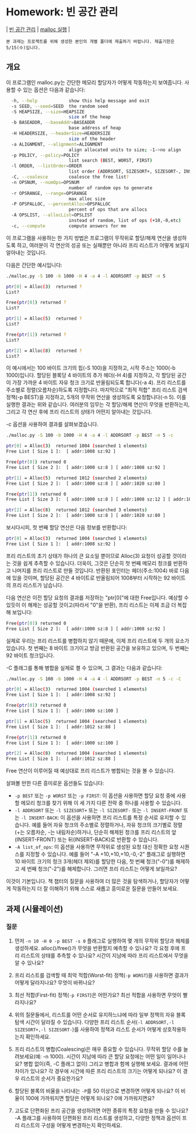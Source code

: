 # Homework: 빈 공간 관리

| [빈 공간 관리](http://www.cs.wisc.edu/~remzi/OSTEP/vm-freespace.pdf) | [malloc 실행](https://github.com/entelecheia/os-2024/tree/main/src/ostep-homework/vm-freespace) |

```{note}
본 과제는 프로젝트를 위해 생성한 본인의 개별 폴더에 제출하기 바랍니다. 제출기한은 5/15(수)입니다.
```

## 개요

이 프로그램인 malloc.py는 간단한 메모리 할당자가 어떻게 작동하는지 보여줍니다. 사용할 수 있는 옵션은 다음과 같습니다:

```sh
  -h, --help            show this help message and exit
  -s SEED, --seed=SEED  the random seed
  -S HEAPSIZE, --size=HEAPSIZE
                        size of the heap
  -b BASEADDR, --baseAddr=BASEADDR
                        base address of heap
  -H HEADERSIZE, --headerSize=HEADERSIZE
                        size of the header
  -a ALIGNMENT, --alignment=ALIGNMENT
                        align allocated units to size; -1->no align
  -p POLICY, --policy=POLICY
                        list search (BEST, WORST, FIRST)
  -l ORDER, --listOrder=ORDER
                        list order (ADDRSORT, SIZESORT+, SIZESORT-, INSERT-FRONT, INSERT-BACK)
  -C, --coalesce        coalesce the free list?
  -n OPSNUM, --numOps=OPSNUM
                        number of random ops to generate
  -r OPSRANGE, --range=OPSRANGE
                        max alloc size
  -P OPSPALLOC, --percentAlloc=OPSPALLOC
                        percent of ops that are allocs
  -A OPSLIST, --allocList=OPSLIST
                        instead of random, list of ops (+10,-0,etc)
  -c, --compute         compute answers for me
```

이 프로그램을 사용하는 한 가지 방법은 프로그램이 무작위로 할당/해제 연산을 생성하도록 하고, 여러분이 각 연산의 성공 또는 실패뿐만 아니라 프리 리스트가 어떻게 보일지 알아내는 것입니다.

다음은 간단한 예시입니다:

```sh
./malloc.py -S 100 -b 1000 -H 4 -a 4 -l ADDRSORT -p BEST -n 5
```

```sh
ptr[0] = Alloc(3)  returned ?
List?

Free(ptr[0]) returned ?
List?

ptr[1] = Alloc(5)  returned ?
List?

Free(ptr[1]) returned ?
List?

ptr[2] = Alloc(8)  returned ?
List?
```

이 예시에서는 100 바이트 크기의 힙(-S 100)을 지정하고, 시작 주소는 1000(-b 1000)입니다. 할당된 블록당 4 바이트의 추가 헤더(-H 4)를 지정하고, 각 할당된 공간이 가장 가까운 4 바이트 자유 청크 크기로 반올림되도록 합니다(-a 4). 프리 리스트를 주소별로 정렬(오름차순)하도록 지정합니다. 마지막으로 "최적 적합" 프리 리스트 검색 정책(-p BEST)을 지정하고, 5개의 무작위 연산을 생성하도록 요청합니다(-n 5). 이를 실행한 결과는 위와 같습니다. 여러분의 임무는 각 할당/해제 연산이 무엇을 반환하는지, 그리고 각 연산 후에 프리 리스트의 상태가 어떤지 알아내는 것입니다.

-c 옵션을 사용하여 결과를 살펴보겠습니다.

```sh
./malloc.py -S 100 -b 1000 -H 4 -a 4 -l ADDRSORT -p BEST -n 5 -c
```

```sh
ptr[0] = Alloc(3)  returned 1004 (searched 1 elements)
Free List [ Size 1 ]:  [ addr:1008 sz:92 ]

Free(ptr[0]) returned 0
Free List [ Size 2 ]:  [ addr:1000 sz:8 ] [ addr:1008 sz:92 ]

ptr[1] = Alloc(5)  returned 1012 (searched 2 elements)
Free List [ Size 2 ]:  [ addr:1000 sz:8 ] [ addr:1020 sz:80 ]

Free(ptr[1]) returned 0
Free List [ Size 3 ]:  [ addr:1000 sz:8 ] [ addr:1008 sz:12 ] [ addr:1020 sz:80 ]

ptr[2] = Alloc(8)  returned 1012 (searched 3 elements)
Free List [ Size 2 ]:  [ addr:1000 sz:8 ] [ addr:1020 sz:80 ]
```

보시다시피, 첫 번째 할당 연산은 다음 정보를 반환합니다:

```sh
ptr[0] = Alloc(3)  returned 1004 (searched 1 elements)
Free List [ Size 1 ]:  [ addr:1008 sz:92 ]
```

프리 리스트의 초기 상태가 하나의 큰 요소일 뿐이므로 Alloc(3) 요청이 성공할 것이라는 것을 쉽게 추측할 수 있습니다. 더욱이, 그것은 단순히 첫 번째 메모리 청크를 반환하고 나머지를 프리 리스트로 만들 것입니다. 반환된 포인터는 헤더(주소:1004) 바로 다음에 있을 것이며, 할당된 공간은 4 바이트로 반올림되어 1008부터 시작하는 92 바이트의 프리 리스트가 남습니다.

다음 연산은 이전 할당 요청의 결과를 저장하는 "ptr[0]"에 대한 Free입니다. 예상할 수 있듯이 이 해제는 성공할 것이고(따라서 "0"을 반환), 프리 리스트는 이제 조금 더 복잡해 보입니다:

```sh
Free(ptr[0]) returned 0
Free List [ Size 2 ]:  [ addr:1000 sz:8 ] [ addr:1008 sz:92 ]
```

실제로 우리는 프리 리스트를 병합하지 않기 때문에, 이제 프리 리스트에 두 개의 요소가 있습니다. 첫 번째는 8 바이트 크기이고 방금 반환된 공간을 보유하고 있으며, 두 번째는 92 바이트 청크입니다.

-C 플래그를 통해 병합을 실제로 켤 수 있으며, 그 결과는 다음과 같습니다:

```sh
./malloc.py -S 100 -b 1000 -H 4 -a 4 -l ADDRSORT -p BEST -n 5 -c -C
```

```sh
ptr[0] = Alloc(3)  returned 1004 (searched 1 elements)
Free List [ Size 1 ]:  [ addr:1008 sz:92 ]

Free(ptr[0]) returned 0
Free List [ Size 1 ]:  [ addr:1000 sz:100 ]

ptr[1] = Alloc(5)  returned 1004 (searched 1 elements)
Free List [ Size 1 ]:  [ addr:1012 sz:88 ]

Free(ptr[1]) returned 0
Free List [ Size 1 ]:  [ addr:1000 sz:100 ]

ptr[2] = Alloc(8)  returned 1004 (searched 1 elements)
Free List [ Size 1 ]:  [ addr:1012 sz:88 ]
```

Free 연산이 이루어질 때 예상대로 프리 리스트가 병합되는 것을 볼 수 있습니다.

살펴볼 만한 다른 흥미로운 옵션들도 있습니다:

- `-p BEST` 또는 `-p WORST` 또는 `-p FIRST`: 이 옵션을 사용하면 할당 요청 중에 사용할 메모리 청크를 찾기 위해 이 세 가지 다른 전략 중 하나를 사용할 수 있습니다.
- `-l ADDRSORT` 또는 `-l SIZESORT+` 또는 `-l SIZESORT-` 또는 `-l INSERT-FRONT` 또는 `-l INSERT-BACK`: 이 옵션을 사용하면 프리 리스트를 특정 순서로 유지할 수 있습니다. 예를 들어 자유 청크의 주소별로 정렬하거나, 자유 청크의 크기별로 정렬(+는 오름차순, -는 내림차순)하거나, 단순히 해제된 청크를 프리 리스트의 앞(INSERT-FRONT) 또는 뒤(INSERT-BACK)로 반환할 수 있습니다.
- `-A list_of_ops`: 이 옵션을 사용하면 무작위로 생성된 요청 대신 정확한 요청 시퀀스를 지정할 수 있습니다. 예를 들어 "-A +10,+10,+10,-0,-2" 플래그로 실행하면 10 바이트 크기의 청크 3개(헤더 제외)를 할당한 다음, 첫 번째 청크("-0")를 해제하고 세 번째 청크("-2")를 해제합니다. 그러면 프리 리스트는 어떻게 보일까요?

이것이 기본입니다. 책 챕터의 질문을 사용하여 더 많은 것을 탐색하거나, 할당자가 어떻게 작동하는지 더 잘 이해하기 위해 스스로 새롭고 흥미로운 질문을 만들어 보세요.

## 과제 (시뮬레이션)

### 질문

1. 먼저 `-n 10 -H 0 -p BEST -s 0` 플래그로 실행하여 몇 개의 무작위 할당과 해제를 생성하세요. alloc()/free()가 무엇을 반환할지 예측할 수 있나요? 각 요청 후에 프리 리스트의 상태를 추측할 수 있나요? 시간이 지남에 따라 프리 리스트에서 무엇을 알 수 있나요?

2. 프리 리스트를 검색할 때 최악 적합(Worst-fit) 정책(`-p WORST`)을 사용하면 결과가 어떻게 달라지나요? 무엇이 바뀌나요?

3. 최선 적합(First-fit) 정책(`-p FIRST`)은 어떤가요? 최선 적합을 사용하면 무엇이 빨라지나요?

4. 위의 질문들에서, 리스트를 어떤 순서로 유지하느냐에 따라 일부 정책의 자유 블록 탐색 시간이 달라질 수 있습니다. 다양한 프리 리스트 순서(`-l ADDRSORT,-l SIZESORT+,-l SIZESORT-`)를 사용하여 정책과 리스트 순서가 어떻게 상호작용하는지 확인하세요.

5. 프리 리스트의 병합(Coalescing)은 매우 중요할 수 있습니다. 무작위 할당 수를 늘려보세요(예: -n 1000). 시간이 지남에 따라 큰 할당 요청에는 어떤 일이 일어나나요? 병합 없이(즉, -C 플래그 없이) 그리고 병합과 함께 실행해 보세요. 결과에 어떤 차이가 있나요? 각 경우에 시간에 따른 프리 리스트의 크기는 어떻게 되나요? 이 경우 리스트의 순서가 중요한가요?

6. 할당된 블록의 비율을 나타내는 `-P`를 50 이상으로 변경하면 어떻게 되나요? 이 비율이 100에 가까워지면 할당은 어떻게 되나요? 0에 가까워지면요?

7. 고도로 단편화된 프리 공간을 생성하려면 어떤 종류의 특정 요청을 만들 수 있나요? -A 플래그를 사용하여 단편화된 프리 리스트를 생성하고, 다양한 정책과 옵션이 프리 리스트의 구성을 어떻게 변경하는지 확인하세요.
